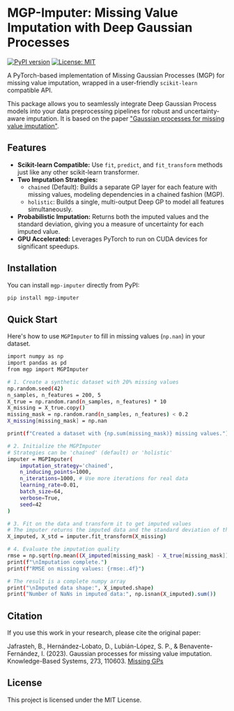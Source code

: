 # MGP-Imputer: Missing Value Imputation with Deep Gaussian Processes

[![PyPI version](https://badge.fury.io/py/mgp-imputer.svg)](https://badge.fury.io/py/mgp-imputer)
[![License: MIT](https://img.shields.io/badge/License-MIT-yellow.svg)](https://opensource.org/licenses/MIT)

A PyTorch-based implementation of Missing Gaussian Processes (MGP) for missing value imputation, wrapped in a user-friendly `scikit-learn` compatible API.

This package allows you to seamlessly integrate Deep Gaussian Process models into your data preprocessing pipelines for robust and uncertainty-aware imputation. It is based on the paper ["Gaussian processes for missing value imputation"](https://www.sciencedirect.com/science/article/pii/S0950705123003532).

## Features

- **Scikit-learn Compatible:** Use `fit`, `predict`, and `fit_transform` methods just like any other scikit-learn transformer.
- **Two Imputation Strategies:**
    - `chained` (Default): Builds a separate GP layer for each feature with missing values, modeling dependencies in a chained fashion (MGP).
    - `holistic`: Builds a single, multi-output Deep GP to model all features simultaneously.
- **Probabilistic Imputation:** Returns both the imputed values and the standard deviation, giving you a measure of uncertainty for each imputed value.
- **GPU Accelerated:** Leverages PyTorch to run on CUDA devices for significant speedups.

## Installation

You can install `mgp-imputer` directly from PyPI:

```bash
pip install mgp-imputer
```



## **Quick Start**
Here's how to use `MGPImputer` to fill in missing values (`np.nan`) in your dataset.
```bash
import numpy as np
import pandas as pd
from mgp import MGPImputer

# 1. Create a synthetic dataset with 20% missing values
np.random.seed(42)
n_samples, n_features = 200, 5
X_true = np.random.rand(n_samples, n_features) * 10
X_missing = X_true.copy()
missing_mask = np.random.rand(n_samples, n_features) < 0.2
X_missing[missing_mask] = np.nan

print(f"Created a dataset with {np.sum(missing_mask)} missing values.")

# 2. Initialize the MGPImputer
# Strategies can be 'chained' (default) or 'holistic'
imputer = MGPImputer(
    imputation_strategy='chained',
    n_inducing_points=1000,
    n_iterations=1000, # Use more iterations for real data
    learning_rate=0.01,
    batch_size=64,
    verbose=True,
    seed=42
)

# 3. Fit on the data and transform it to get imputed values
# The imputer returns the imputed data and the standard deviation of the predictions
X_imputed, X_std = imputer.fit_transform(X_missing)

# 4. Evaluate the imputation quality
rmse = np.sqrt(np.mean((X_imputed[missing_mask] - X_true[missing_mask])**2))
print(f"\nImputation complete.")
print(f"RMSE on missing values: {rmse:.4f}")

# The result is a complete numpy array
print("\nImputed data shape:", X_imputed.shape)
print("Number of NaNs in imputed data:", np.isnan(X_imputed).sum())
```


## **Citation**
If you use this work in your research, please cite the original paper:

Jafrasteh, B., Hernández-Lobato, D., Lubián-López, S. P., & Benavente-Fernández, I. (2023). Gaussian processes for missing value imputation. Knowledge-Based Systems, 273, 110603.
[Missing GPs](https://www.sciencedirect.com/science/article/pii/S0950705123003532)



## License

This project is licensed under the MIT License.

